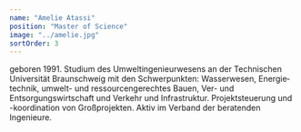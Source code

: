 ```yaml
---
name: "Amelie Atassi"
position: "Master of Science"
image: "../amelie.jpg"
sortOrder: 3
---
```


geboren 1991. Studium des Umwelt­ingenieurwesens an der Technischen Universität Braunschweig mit den Schwerpunkten: Wasserwesen, Energie­technik, umwelt- und ressourcen­gerechtes Bauen, Ver- und Entsorgungswirtschaft und Verkehr und Infrastruktur. Projektsteuerung und -koordination von Großprojekten. Aktiv im Verband der beratenden Ingenieure.
